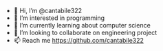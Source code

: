 - 👋 Hi, I’m @cantabile322
- 👀 I’m interested in programming
- 🌱 I’m currently learning about computer science 
- 💞️ I’m looking to collaborate on engineering project
- 📫 Reach me https://github.com/cantabile322

<!---
cantabile322/cantabile322 is a ✨ special ✨ repository because its `README.md` (this file) appears on your GitHub profile.
You can click the Preview link to take a look at your changes.
--->
